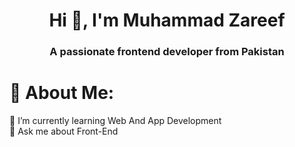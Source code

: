 <h1 align="center">Hi 👋, I'm Muhammad Zareef</h1>
<h3 align="center">A passionate frontend developer from Pakistan</h3>

# 💫 About Me:
🌱 I’m currently learning Web And App Development<br>💬 Ask me about Front-End<br>

<!--
**MuhammadZareef/MuhammadZareef** is a ✨ _special_ ✨ repository because its `README.md` (this file) appears on your GitHub profile.

Here are some ideas to get you started:

- 🔭 I’m currently working on ...
- 🌱 I’m currently learning ...
- 👯 I’m looking to collaborate on ...
- 🤔 I’m looking for help with ...
- 💬 Ask me about ...
- 📫 How to reach me: ...
- 😄 Pronouns: ...
- ⚡ Fun fact: ...
-->
